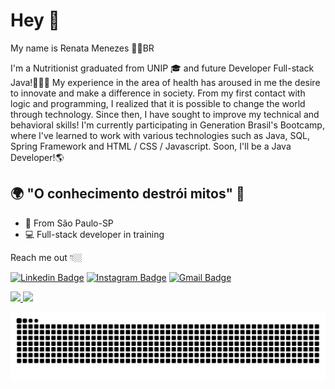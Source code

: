 # Hey 👋

My name is Renata Menezes 👩🏽BR

I'm a Nutritionist graduated from UNIP 🎓 and future Developer Full-stack Java!👩🏻‍💻
My experience in the area of health has aroused in me the desire to innovate and make a difference in society.
From my first contact with logic and programming, I realized that it is possible to change the world through technology. Since then, I have sought to improve my technical and behavioral skills!
I'm currently participating in Generation Brasil's Bootcamp, where I've learned to work with various technologies such as Java, SQL, Spring Framework and HTML / CSS / Javascript.
Soon, I'll be a Java Developer!🌎

## 🌍 "O conhecimento destrói mitos" 🧠

- 📍 From São Paulo-SP 
- 💻  Full-stack developer in training

Reach me out 👇🏼

 [![Linkedin Badge](https://img.shields.io/badge/-LinkedIn-blue?style=flat-square&logo=Linkedin&logoColor=white&link=https://www.linkedin.com/in/renata-dayana-de-oliveira-menezes-19a57549/)](https://www.linkedin.com/in/renata-dayana-de-oliveira-menezes-19a57549/)
 [![Instagram Badge](https://img.shields.io/badge/-Instagram-violet?style=flat-square&logo=Instagram&logoColor=white&link=https://www.instagram.com/renata.menezes_/)](https://www.instagram.com/renata.menezes_/)
 [![Gmail Badge](https://img.shields.io/badge/-Gmail-red?style=flat-square&logo=Gmail&logoColor=white&link=mailto:renata.dayana@gmail.com)](mailto:renata.dayana@gmail.com)


 <div>
  <a href="https://github.com/RenataDayana">
  <img height="180em" src="https://github-readme-stats.vercel.app/api?username=RenataDayana&show_icons=true&theme=light&include_all_commits=true&count_private=true"/>
  <img height="180em" src="https://github-readme-stats.vercel.app/api/top-langs/?username=RenataDayana&layout=compact&langs_count=7&theme=light"/>
</div>


 ![Snake animation](https://github.com/RenataDayana/RenataDayana/blob/output/github-contribution-grid-snake.svg)



 
</div>
